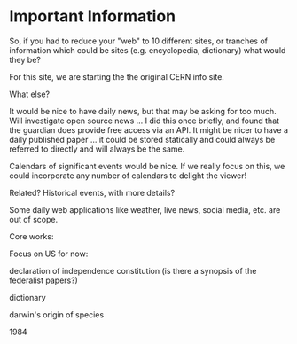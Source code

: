 # Important Information

So, if you had to reduce your "web" to 10 different sites, or tranches of information which could be sites (e.g. encyclopedia, dictionary) what would they be?

For this site, we are starting the the original CERN info site. 

What else?

It would be nice to have daily news, but that may be asking for too much. Will investigate open source news ... I did this once briefly, and found that the guardian does provide free access via an API. It might be nicer to have a daily published paper ... it could be stored statically and could always be referred to directly and will always be the same.

Calendars of significant events would be nice. If we really focus on this, we could incorporate any number of calendars to delight the viewer! 

Related? Historical events, with more details?

Some daily web applications like weather, live news, social media, etc. are out of scope.

Core works:

Focus on US for now:

declaration of independence
constitution
(is there a synopsis of the federalist papers?)

dictionary

darwin's origin of species

1984



